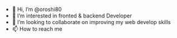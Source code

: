 - 👋 Hi, I’m @oroshi80
- 👀 I’m interested in fronted & backend Developer
- 💞️ I’m looking to collaborate on improving my web develop skills 
- 📫 How to reach me <coming soonb>

<!---
oroshi80/oroshi80 is a ✨ special ✨ repository because its `README.md` (this file) appears on your GitHub profile.
You can click the Preview link to take a look at your changes.
--->
